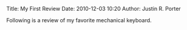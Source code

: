 Title: My First Review
Date: 2010-12-03 10:20
Author: Justin R. Porter

Following is a review of my favorite mechanical keyboard.

